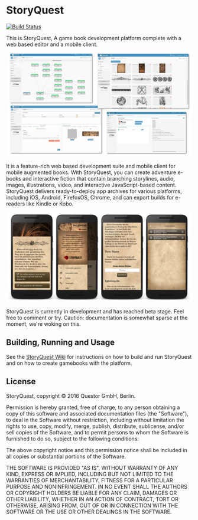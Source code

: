 # StoryQuest

[![Build Status](https://travis-ci.org/michaelkleinhenz/storyquest.svg)](https://travis-ci.org/michaelkleinhenz/storyquest)

This is StoryQuest, A game book development platform complete with a web 
based editor and a mobile client.

![Story Editor](/screenshots/combined.jpg?raw=true "Story Editor")

It is a feature-rich web based development suite and mobile client for
mobile augmented books. With StoryQuest, you can create adventure e-books and interactive 
fiction that contain branching storylines, audio, images, illustrations, video, and 
interactive JavaScript-based content. StoryQuest delivers ready-to-deploy app archives 
for various platforms, including iOS, Android, FirefoxOS, Chrome, and can export
builds for e-readers like Kindle or Kobo.

![Story Client](/screenshots/client-combined.jpg?raw=true "Story Client")

StoryQuest is currently in development and has reached beta stage. Feel free to comment or try.
Caution: documentation is somewhat sparse at the moment, we're woking on this. 

## Building, Running and Usage

See the [StoryQuest Wiki](https://github.com/michaelkleinhenz/storyquest/wiki) for instructions on how to build
and run StoryQuest and on how to create gamebooks with the platform.

## License

StoryQuest, copyright &copy; 2016 Questor GmbH, Berlin.

Permission is hereby granted, free of charge, to any person obtaining a copy of this
software and associated documentation files (the "Software"), to deal in the Software
without restriction, including without limitation the rights to use, copy, modify,
merge, publish, distribute, sublicense, and/or sell copies of the Software, and to
permit persons to whom the Software is furnished to do so, subject to the following
conditions:

The above copyright notice and this permission notice shall be included in all copies
or substantial portions of the Software.

THE SOFTWARE IS PROVIDED "AS IS", WITHOUT WARRANTY OF ANY KIND, EXPRESS OR IMPLIED,
INCLUDING BUT NOT LIMITED TO THE WARRANTIES OF MERCHANTABILITY, FITNESS FOR A PARTICULAR
PURPOSE AND NONINFRINGEMENT. IN NO EVENT SHALL THE AUTHORS OR COPYRIGHT HOLDERS BE
LIABLE FOR ANY CLAIM, DAMAGES OR OTHER LIABILITY, WHETHER IN AN ACTION OF CONTRACT,
TORT OR OTHERWISE, ARISING FROM, OUT OF OR IN CONNECTION WITH THE SOFTWARE OR THE
USE OR OTHER DEALINGS IN THE SOFTWARE.